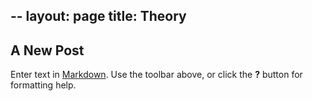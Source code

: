 --
layout: page
title: Theory
--

## A New Post

Enter text in [Markdown](http://daringfireball.net/projects/markdown/). Use the toolbar above, or click the **?** button for formatting help.
